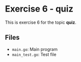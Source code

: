 # Exercise 6 - quiz

This is exercise 6 for the topic **quiz**.

## Files
- `main.go`: Main program
- `main_test.go`: Test file
